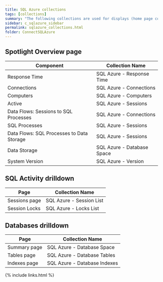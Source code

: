 ```yaml
---
title: SQL Azure collections
tags: [collections]
summary: "The following collections are used for displays (home page components and drilldowns)."
sidebar: c_sqlazure_sidebar
permalink: sqlazure_collections.html
folder: ConnectSQLAzure
---
```



## Spotlight Overview page

Component | Collection Name
----------|----------------
Response Time | SQL Azure - Response Time
Connections | SQL Azure - Connections
Computers | SQL Azure - Computers
Active | SQL Azure - Sessions
Data Flows: Sessions to SQL Processes | SQL Azure - Connections
SQL Processes | SQL Azure - Sessions
Data Flows: SQL Processes to Data Storage | SQL Azure - Sessions
Data Storage | SQL Azure - Database Space
System Version | SQL Azure - Version

## SQL Activity drilldown

Page | Collection Name
----------|----------------
Sessions page | SQL Azure - Session List   
Session Locks | SQL Azure - Locks List

## Databases drilldown

Page | Collection Name
----------|----------------
Summary page | SQL Azure - Database Space   
Tables page | SQL Azure - Database Tables   
Indexes page | SQL Azure - Database Indexes


{% include links.html %}
